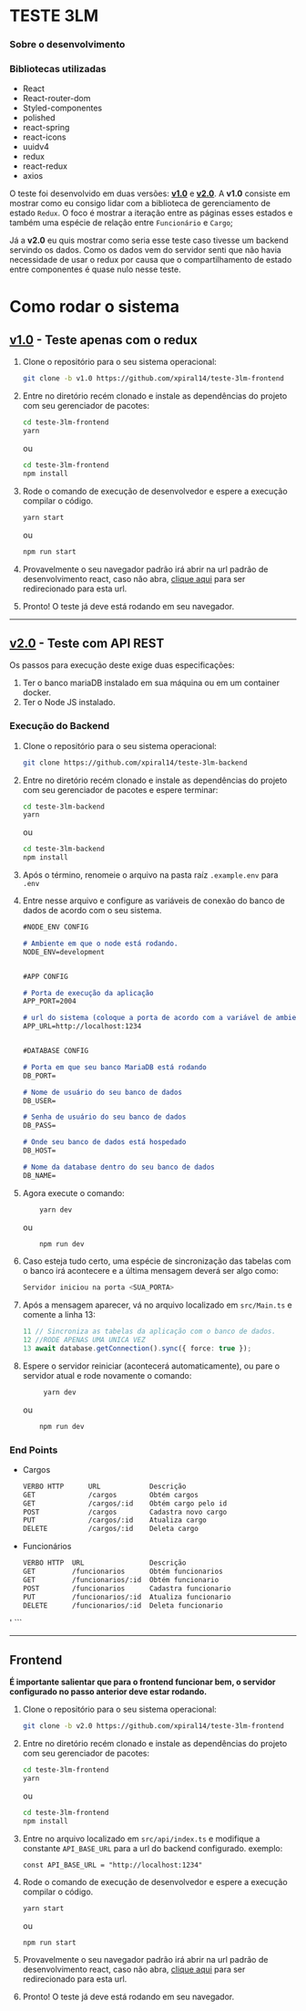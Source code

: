 # TESTE 3LM
### Sobre o desenvolvimento
### Bibliotecas utilizadas
- React
- React-router-dom
- Styled-componentes
- polished 
- react-spring
- react-icons
- uuidv4
- redux
- react-redux
- axios

O teste foi desenvolvido em duas versões: [**v1.0**](https://github.com/xpiral14/teste-3lm-frontend/tree/v1.0) e [**v2.0**](https://github.com/xpiral14/teste-3lm-frontend/tree/v2.0). A **v1.0** consiste em mostrar como eu consigo lidar com a biblioteca de gerenciamento de estado `Redux`. O foco é mostrar a iteração entre as páginas esses estados e também uma espécie de relação entre `Funcionário` e `Cargo`;

Já a **v2.0** eu quis mostrar como seria esse teste caso tivesse um backend servindo os dados. Como os dados vem do servidor senti que não havia necessidade de usar o redux por causa que o compartilhamento de estado entre componentes é quase nulo nesse teste.


# Como rodar o sistema
## [**v1.0**](https://github.com/xpiral14/teste-3lm-frontend/tree/v1.0) - Teste apenas com o redux

1. Clone o repositório para o seu sistema operacional:

    ```bash
    git clone -b v1.0 https://github.com/xpiral14/teste-3lm-frontend
    ```

2. Entre no diretório recém clonado e instale as dependências do projeto com seu gerenciador de pacotes:

    ```bash
    cd teste-3lm-frontend
    yarn
    ```
    ou 
     ```bash
    cd teste-3lm-frontend
    npm install
    ```

3. Rode o comando de execução de desenvolvedor e espere a execução compilar o código.
    ```bash
    yarn start
    ```
    ou
    ```bash
    npm run start
    ```
4. Provavelmente o seu navegador padrão irá abrir na url padrão de desenvolvimento react, caso não abra, [clique aqui](http://localhost:3000) para ser redirecionado para esta url.

5. Pronto! O teste já deve está rodando em seu navegador.


___
## [**v2.0**](https://github.com/xpiral14/teste-3lm-frontend/tree/v2.0) - Teste com API REST

Os passos para execução deste exige duas especificações:

1. Ter o banco mariaDB instalado em sua máquina ou em um container docker.
2. Ter o Node JS instalado.
  
### Execução do Backend
1. Clone o repositório para o seu sistema operacional:

    ```bash
    git clone https://github.com/xpiral14/teste-3lm-backend
    ```

2. Entre no diretório recém clonado e instale as dependências do projeto com seu gerenciador de pacotes e espere terminar:

    ```bash
    cd teste-3lm-backend 
    yarn
    ```
    ou 
     ```bash
    cd teste-3lm-backend
    npm install
    ```
3. Após o término, renomeie o arquivo na pasta raíz `.example.env` para `.env`

4. Entre nesse arquivo e configure as variáveis de conexão do banco de dados de acordo com o seu sistema.
    ```markdown
    #NODE_ENV CONFIG

    # Ambiente em que o node está rodando.
    NODE_ENV=development                


    #APP CONFIG

    # Porta de execução da aplicação
    APP_PORT=2004

    # url do sistema (coloque a porta de acordo com a variável de ambiente APP_PORT)
    APP_URL=http://localhost:1234       


    #DATABASE CONFIG

    # Porta em que seu banco MariaDB está rodando
    DB_PORT= 

    # Nome de usuário do seu banco de dados
    DB_USER=                        

    # Senha de usuário do seu banco de dados
    DB_PASS=                   

    # Onde seu banco de dados está hospedado
    DB_HOST=            

    # Nome da database dentro do seu banco de dados
    DB_NAME=                                  
    ```
5. Agora execute o comando: 

    ```bash
        yarn dev
    ```
    ou
    ```bash
        npm run dev
    ```
6. Caso esteja tudo certo, uma espécie de sincronização das tabelas com o banco irá acontecere e a última mensagem deverá ser algo como:
    ```bash
    Servidor iniciou na porta <SUA_PORTA>
    ```
7. Após a mensagem aparecer, vá no arquivo localizado em `src/Main.ts` e comente a linha 13: 
    ```ts
    11 // Sincroniza as tabelas da aplicação com o banco de dados.
    12 //RODE APENAS UMA UNICA VEZ
    13 await database.getConnection().sync({ force: true });
    ```
8. Espere o servidor reiniciar (acontecerá automaticamente), ou pare o servidor atual e rode novamente o comando: 
   ```bash
        yarn dev
    ```
    ou
    ```bash
        npm run dev
    ```
    
### End Points
- Cargos
    ``` bash
    VERBO HTTP      URL            Descrição
    GET             /cargos        Obtém cargos
    GET             /cargos/:id    Obtém cargo pelo id
    POST            /cargos        Cadastra novo cargo
    PUT             /cargos/:id    Atualiza cargo
    DELETE          /cargos/:id    Deleta cargo
    ```
- Funcionários
    ``` bash
    VERBO HTTP  URL                Descrição
    GET         /funcionarios      Obtém funcionarios
    GET         /funcionarios/:id  Obtém funcionario 
    POST        /funcionarios      Cadastra funcionario
    PUT         /funcionarios/:id  Atualiza funcionario
    DELETE      /funcionarios/:id  Deleta funcionario
'   ```
___
## Frontend
**É importante salientar que para o frontend funcionar bem, o servidor configurado no passo anterior deve estar rodando.**
1. Clone o repositório para o seu sistema operacional:

    ```bash
    git clone -b v2.0 https://github.com/xpiral14/teste-3lm-frontend
    ```

2. Entre no diretório recém clonado e instale as dependências do projeto com seu gerenciador de pacotes:

    ```bash
    cd teste-3lm-frontend 
    yarn
    ```
    ou 
     ```bash
    cd teste-3lm-frontend 
    npm install
    ```

4. Entre no arquivo localizado em `src/api/index.ts` e modifique a constante `API_BASE_URL` para  a url do backend configurado.
     exemplo:
    ```
    const API_BASE_URL = "http://localhost:1234"
    ```

6. Rode o comando de execução de desenvolvedor e espere a execução compilar o código.
    ```bash
    yarn start
    ```
    ou
    ```bash
    npm run start
    ```
7. Provavelmente o seu navegador padrão irá abrir na url padrão de desenvolvimento react, caso não abra, [clique aqui](http://localhost:3000) para ser redirecionado para esta url.

8. Pronto! O teste já deve está rodando em seu navegador.
